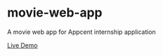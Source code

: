 # movie-web-app

A movie web app for Appcent internship application

[Live Demo](https://muhammedogz.github.io/movie-web-app/)
